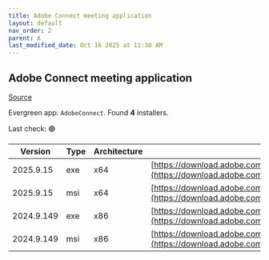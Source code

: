 ```yaml
---
title: Adobe Connect meeting application
layout: default
nav_order: 2
parent: A
last_modified_date: Oct 16 2025 at 11:30 AM
---
```


## Adobe Connect meeting application

[Source](https://www.adobe.com/products/adobeconnect.html)

Evergreen app: `AdobeConnect`. Found **4** installers.

Last check: 🟢

| Version    | Type | Architecture | URI                                                                                                                                                                                                  |
| ---------- | ---- | ------------ | ---------------------------------------------------------------------------------------------------------------------------------------------------------------------------------------------------- |
| 2025.9.15  | exe  | x64          | [https://download.adobe.com/pub/connect/updaters/meeting/11_0/ConnectAppSetup11_2025_9_15.exe](https://download.adobe.com/pub/connect/updaters/meeting/11_0/ConnectAppSetup11_2025_9_15.exe)         |
| 2025.9.15  | msi  | x64          | [https://download.adobe.com/pub/connect/updaters/meeting/11_0/ConnectApp11_2025_9_15.msi](https://download.adobe.com/pub/connect/updaters/meeting/11_0/ConnectApp11_2025_9_15.msi)                   |
| 2024.9.149 | exe  | x86          | [https://download.adobe.com/pub/connect/updaters/meeting/11_0/ConnectAppSetup11_2024_9_149_32.exe](https://download.adobe.com/pub/connect/updaters/meeting/11_0/ConnectAppSetup11_2024_9_149_32.exe) |
| 2024.9.149 | msi  | x86          | [https://download.adobe.com/pub/connect/updaters/meeting/11_0/ConnectApp11_2024_9_149_32.msi](https://download.adobe.com/pub/connect/updaters/meeting/11_0/ConnectApp11_2024_9_149_32.msi)           |
